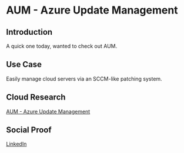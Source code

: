 <!-- This template removes the micro tutorial for a quicker post and removes images for a full template check out the 000-DAY-ARTICLE-LONG-TEMPLATE.MD-->

# AUM - Azure Update Management

## Introduction

A quick one today, wanted to check out AUM.

## Use Case

Easily manage cloud servers via an SCCM-like patching system.

## Cloud Research

[AUM - Azure Update Management](https://www.fisontech.net/100days#h.nk1enm12mrpw)

## Social Proof

[LinkedIn](https://www.linkedin.com/posts/chris-fison_fisontechnet-100days-activity-6753698732753068032-WfZ4)
